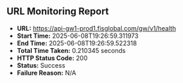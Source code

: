 ## URL Monitoring Report

- **URL:** https://api-gw1-prod1.fisglobal.com/gw/v1/health
- **Start Time:** 2025-06-08T19:26:59.311973
- **End Time:** 2025-06-08T19:26:59.522318
- **Total Time Taken:** 0.210345 seconds
- **HTTP Status Code:** 200
- **Status:** Success
- **Failure Reason:** N/A
